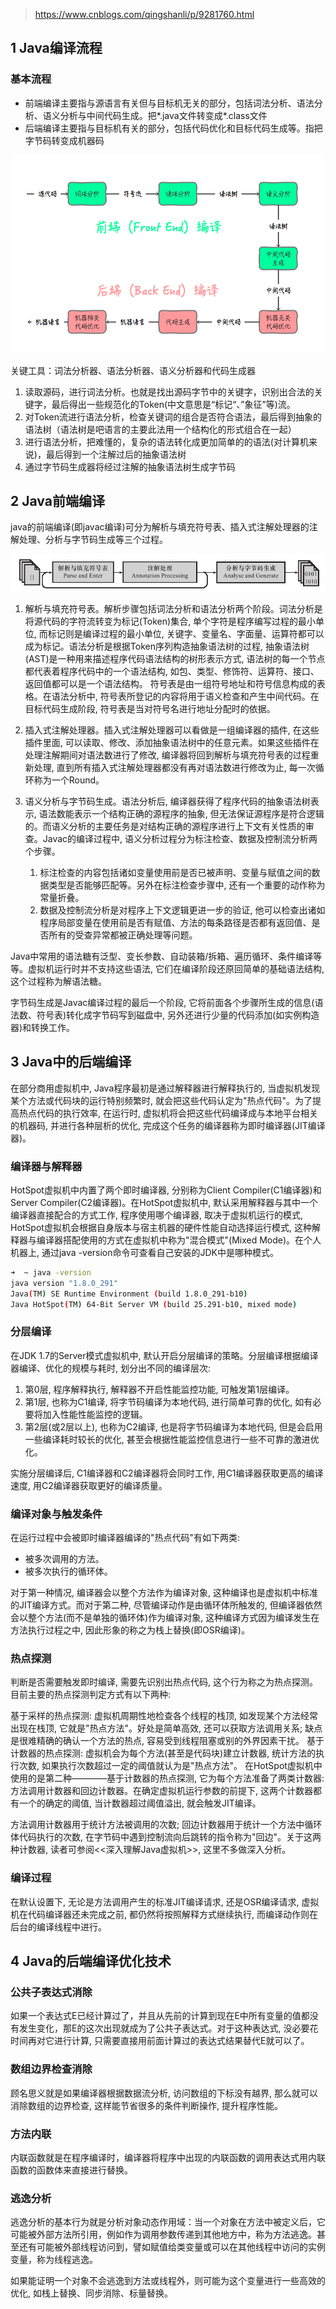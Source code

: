 > https://www.cnblogs.com/qingshanli/p/9281760.html
## 1 Java编译流程

### 基本流程

* 前端编译主要指与源语言有关但与目标机无关的部分，包括词法分析、语法分析、语义分析与中间代码生成。把*.java文件转变成*.class文件
* 后端编译主要指与目标机有关的部分，包括代码优化和目标代码生成等。指把字节码转变成机器码


![](image/2022-08-15-21-55-14.png)


关键工具：词法分析器、语法分析器、语义分析器和代码生成器

1. 读取源码，进行词法分析。也就是找出源码字节中的关键字，识别出合法的关键字，最后得出一些规范化的Token(中文意思是“标记“、”象征”等)流。
2. 对Token流进行语法分析，检查关键词的组合是否符合语法，最后得到抽象的语法树（语法树是吧语言的主要此法用一个结构化的形式组合在一起）
3. 进行语法分析，把难懂的，复杂的语法转化成更加简单的的语法(对计算机来说)，最后得到一个注解过后的抽象语法树
4. 通过字节码生成器将经过注解的抽象语法树生成字节码
## 2 Java前端编译

java的前端编译(即javac编译)可分为解析与填充符号表、插入式注解处理器的注解处理、分析与字节码生成等三个过程。

![](image/2022-08-15-22-21-05.png)


1. 解析与填充符号表。解析步骤包括词法分析和语法分析两个阶段。词法分析是将源代码的字符流转变为标记(Token)集合, 单个字符是程序编写过程的最小单位, 而标记则是编译过程的最小单位, 关键字、变量名、字面量、运算符都可以成为标记。语法分析是根据Token序列构造抽象语法树的过程, 抽象语法树(AST)是一种用来描述程序代码语法结构的树形表示方式, 语法树的每一个节点都代表着程序代码中的一个语法结构, 如包、类型、修饰符、运算符、接口、返回值都可以是一个语法结构。 符号表是由一组符号地址和符号信息构成的表格。在语法分析中, 符号表所登记的内容将用于语义检查和产生中间代码。在目标代码生成阶段, 符号表是当对符号名进行地址分配时的依据。

2. 插入式注解处理器。插入式注解处理器可以看做是一组编译器的插件, 在这些插件里面, 可以读取、修改、添加抽象语法树中的任意元素。如果这些插件在处理注解期间对语法数进行了修改, 编译器将回到解析与填充符号表的过程重新处理, 直到所有插入式注解处理器都没有再对语法数进行修改为止, 每一次循环称为一个Round。
3. 语义分析与字节码生成。语法分析后, 编译器获得了程序代码的抽象语法树表示, 语法数能表示一个结构正确的源程序的抽象, 但无法保证源程序是符合逻辑的。而语义分析的主要任务是对结构正确的源程序进行上下文有关性质的审查。Javac的编译过程中, 语义分析过程分为标注检查、数据及控制流分析两个步骤。
   1. 标注检查的内容包括诸如变量使用前是否已被声明、变量与赋值之间的数据类型是否能够匹配等。另外在标注检查步骤中, 还有一个重要的动作称为常量折叠。
   2. 数据及控制流分析是对程序上下文逻辑更进一步的验证, 他可以检查出诸如程序局部变量在使用前是否有赋值、方法的每条路径是否都有返回值、是否所有的受查异常都被正确处理等问题。


Java中常用的语法糖有泛型、变长参数、自动装箱/拆箱、遍历循环、条件编译等等。虚拟机运行时并不支持这些语法, 它们在编译阶段还原回简单的基础语法结构, 这个过程称为解语法糖。

字节码生成是Javac编译过程的最后一个阶段, 它将前面各个步骤所生成的信息(语法数、符号表)转化成字节码写到磁盘中, 另外还进行少量的代码添加(如实例构造器)和转换工作。

## 3 Java中的后端编译
在部分商用虚拟机中, Java程序最初是通过解释器进行解释执行的, 当虚拟机发现某个方法或代码块的运行特别频繁时, 就会把这些代码认定为"热点代码"。为了提高热点代码的执行效率, 在运行时, 虚拟机将会把这些代码编译成与本地平台相关的机器码, 并进行各种层析的优化, 完成这个任务的编译器称为即时编译器(JIT编译器)。

### 编译器与解释器
HotSpot虚拟机中内置了两个即时编译器, 分别称为Client Compiler(C1编译器)和Server Compiler(C2编译器)。在HotSpot虚拟机中, 默认采用解释器与其中一个编译器直接配合的方式工作, 程序使用哪个编译器, 取决于虚拟机运行的模式, HotSpot虚拟机会根据自身版本与宿主机器的硬件性能自动选择运行模式, 这种解释器与编译器搭配使用的方式在虚拟机中称为"混合模式"(Mixed Mode)。在个人机器上, 通过java -version命令可查看自己安装的JDK中是哪种模式。

```sh
➜  ~ java -version
java version "1.8.0_291"
Java(TM) SE Runtime Environment (build 1.8.0_291-b10)
Java HotSpot(TM) 64-Bit Server VM (build 25.291-b10, mixed mode)
```

### 分层编译
在JDK 1.7的Server模式虚拟机中, 默认开启分层编译的策略。分层编译根据编译器编译、优化的规模与耗时, 划分出不同的编译层次:

1. 第0层, 程序解释执行, 解释器不开启性能监控功能, 可触发第1层编译。
2. 第1层, 也称为C1编译, 将字节码编译为本地代码, 进行简单可靠的优化, 如有必要将加入性能性能监控的逻辑。
3. 第2层(或2层以上), 也称为C2编译, 也是将字节码编译为本地代码, 但是会启用一些编译耗时较长的优化, 甚至会根据性能监控信息进行一些不可靠的激进优化。

实施分层编译后, C1编译器和C2编译器将会同时工作, 用C1编译器获取更高的编译速度, 用C2编译器获取更好的编译质量。

### 编译对象与触发条件
在运行过程中会被即时编译器编译的"热点代码"有如下两类:
* 被多次调用的方法。
* 被多次执行的循环体。

对于第一种情况, 编译器会以整个方法作为编译对象, 这种编译也是虚拟机中标准的JIT编译方式。而对于第二种, 尽管编译动作是由循环体所触发的, 但编译器依然会以整个方法(而不是单独的循环体)作为编译对象, 这种编译方式因为编译发生在方法执行过程之中, 因此形象的称之为栈上替换(即OSR编译)。

### 热点探测

判断是否需要触发即时编译, 需要先识别出热点代码, 这个行为称之为热点探测。目前主要的热点探测判定方式有以下两种:

基于采样的热点探测: 虚拟机周期性地检查各个线程的栈顶, 如发现某个方法经常出现在栈顶, 它就是"热点方法"。好处是简单高效, 还可以获取方法调用关系; 缺点是很难精确的确认一个方法的热点, 容易受到线程阻塞或别的外界因素干扰。
基于计数器的热点探测: 虚拟机会为每个方法(甚至是代码块)建立计数器, 统计方法的执行次数, 如果执行次数超过一定的阈值就认为是"热点方法"。
在HotSpot虚拟机中使用的是第二种————基于计数器的热点探测, 它为每个方法准备了两类计数器: 方法调用计数器和回边计数器。在确定虚拟机运行参数的前提下, 这两个计数器都有一个的确定的阈值, 当计数器超过阈值溢出, 就会触发JIT编译。

方法调用计数器用于统计方法被调用的次数; 回边计数器用于统计一个方法中循环体代码执行的次数, 在字节码中遇到控制流向后跳转的指令称为"回边"。关于这两种计数器, 读者可参阅<<深入理解Java虚拟机>>, 这里不多做深入分析。


### 编译过程
在默认设置下, 无论是方法调用产生的标准JIT编译请求, 还是OSR编译请求, 虚拟机在代码编译器还未完成之前, 都仍然将按照解释方式继续执行, 而编译动作则在后台的编译线程中进行。

## 4 Java的后端编译优化技术
### 公共子表达式消除
如果一个表达式E已经计算过了，并且从先前的计算到现在E中所有变量的值都没有发生变化，那E的这次出现就成为了公共子表达式。对于这种表达式, 没必要花时间再对它进行计算, 只需要直接用前面计算过的表达式结果替代E就可以了。

### 数组边界检查消除
顾名思义就是如果编译器根据数据流分析, 访问数组的下标没有越界, 那么就可以消除数组的边界检查, 这样能节省很多的条件判断操作, 提升程序性能。

### 方法内联
内联函数就是在程序编译时，编译器将程序中出现的内联函数的调用表达式用内联函数的函数体来直接进行替换。

### 逃逸分析
逃逸分析的基本行为就是分析对象动态作用域：当一个对象在方法中被定义后，它可能被外部方法所引用，例如作为调用参数传递到其他地方中，称为方法逃逸。甚至还有可能被外部线程访问到，譬如赋值给类变量或可以在其他线程中访问的实例变量，称为线程逃逸。

如果能证明一个对象不会逃逸到方法或线程外，则可能为这个变量进行一些高效的优化, 如栈上替换、同步消除、标量替换。


